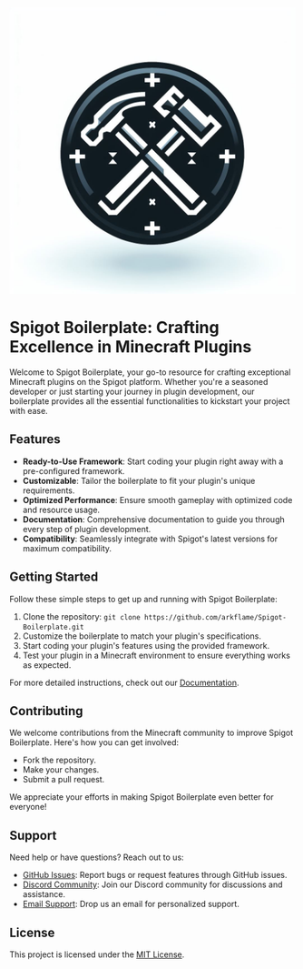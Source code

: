 ![Spigot Boilerplate Logo](logo.jpg)

# Spigot Boilerplate: Crafting Excellence in Minecraft Plugins

Welcome to Spigot Boilerplate, your go-to resource for crafting exceptional Minecraft plugins on the Spigot platform. Whether you're a seasoned developer or just starting your journey in plugin development, our boilerplate provides all the essential functionalities to kickstart your project with ease.

## Features

- **Ready-to-Use Framework**: Start coding your plugin right away with a pre-configured framework.
- **Customizable**: Tailor the boilerplate to fit your plugin's unique requirements.
- **Optimized Performance**: Ensure smooth gameplay with optimized code and resource usage.
- **Documentation**: Comprehensive documentation to guide you through every step of plugin development.
- **Compatibility**: Seamlessly integrate with Spigot's latest versions for maximum compatibility.

## Getting Started

Follow these simple steps to get up and running with Spigot Boilerplate:

1. Clone the repository: `git clone https://github.com/arkflame/Spigot-Boilerplate.git`
2. Customize the boilerplate to match your plugin's specifications.
3. Start coding your plugin's features using the provided framework.
4. Test your plugin in a Minecraft environment to ensure everything works as expected.

For more detailed instructions, check out our [Documentation](#link-to-docs).

## Contributing

We welcome contributions from the Minecraft community to improve Spigot Boilerplate. Here's how you can get involved:

- Fork the repository.
- Make your changes.
- Submit a pull request.

We appreciate your efforts in making Spigot Boilerplate even better for everyone!

## Support

Need help or have questions? Reach out to us:

- [GitHub Issues](#link-to-issues): Report bugs or request features through GitHub issues.
- [Discord Community](#link-to-discord): Join our Discord community for discussions and assistance.
- [Email Support](#email-address): Drop us an email for personalized support.

## License

This project is licensed under the [MIT License](LICENSE).
